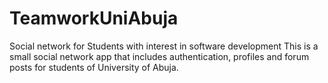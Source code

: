 # TeamworkUniAbuja
Social network for Students with interest in software development This is a small social network app that includes authentication, profiles and forum posts for students of University of Abuja.
